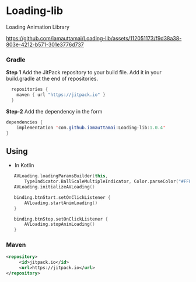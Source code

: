 # Loading-lib
Loading Animation Library


https://github.com/iamauttamai/Loading-lib/assets/112051173/f9d38a38-803e-4212-b571-301e3776d737


 ### Gradle
**Step 1** Add the JitPack repository to your build file. Add it in your build.gradle at the end of repositories.

```java
  repositories {
    maven { url "https://jitpack.io" }
  }
```

**Step-2** Add the dependency in the form

```java
dependencies {
    implementation 'com.github.iamauttamai:Loading-lib:1.0.4'
}
```

## Using

  -  In Kotlin
```kotlin
   AVLoading.loadingParamsBuilder(this,
       TypeIndicator.BallScaleMultipleIndicator, Color.parseColor("#FFFFFF"))
   AVLoading.initializeAVLoading()

   binding.btnStart.setOnClickListener {
       AVLoading.startAnimLoading()
   }

   binding.btnStop.setOnClickListener {
       AVLoading.stopAnimLoading()
   }
```
  

### Maven
```xml
<repository>
     <id>jitpack.io</id>
     <url>https://jitpack.io</url>
</repository>
```



